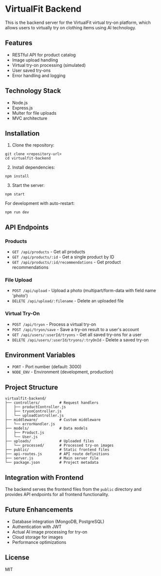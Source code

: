 # VirtualFit Backend

This is the backend server for the VirtualFit virtual try-on platform, which allows users to virtually try on clothing items using AI technology.

## Features

- RESTful API for product catalog
- Image upload handling
- Virtual try-on processing (simulated)
- User saved try-ons
- Error handling and logging

## Technology Stack

- Node.js
- Express.js
- Multer for file uploads
- MVC architecture

## Installation

1. Clone the repository:
```
git clone <repository-url>
cd virtualfit-backend
```

2. Install dependencies:
```
npm install
```

3. Start the server:
```
npm start
```

For development with auto-restart:
```
npm run dev
```

## API Endpoints

### Products

- `GET /api/products` - Get all products
- `GET /api/products/:id` - Get a single product by ID
- `GET /api/products/:id/recommendations` - Get product recommendations

### File Upload

- `POST /api/upload` - Upload a photo (multipart/form-data with field name 'photo')
- `DELETE /api/upload/:filename` - Delete an uploaded file

### Virtual Try-On

- `POST /api/tryon` - Process a virtual try-on
- `POST /api/tryon/save` - Save a try-on result to a user's account
- `GET /api/users/:userId/tryons` - Get all saved try-ons for a user
- `DELETE /api/users/:userId/tryons/:tryOnId` - Delete a saved try-on

## Environment Variables

- `PORT` - Port number (default: 3000)
- `NODE_ENV` - Environment (development, production)

## Project Structure

```
virtualfit-backend/
├── controllers/         # Request handlers
│   ├── productController.js
│   ├── tryonController.js
│   └── uploadController.js
├── middleware/          # Custom middleware
│   └── errorHandler.js
├── models/              # Data models
│   ├── Product.js
│   └── User.js
├── uploads/             # Uploaded files
│   └── processed/       # Processed try-on images
├── public/              # Static frontend files
├── api-routes.js        # API route definitions
├── server.js            # Main server file
└── package.json         # Project metadata
```

## Integration with Frontend

The backend serves the frontend files from the `public` directory and provides API endpoints for all frontend functionality.

## Future Enhancements

- Database integration (MongoDB, PostgreSQL)
- Authentication with JWT
- Actual AI image processing for try-on
- Cloud storage for images
- Performance optimizations

## License

MIT
